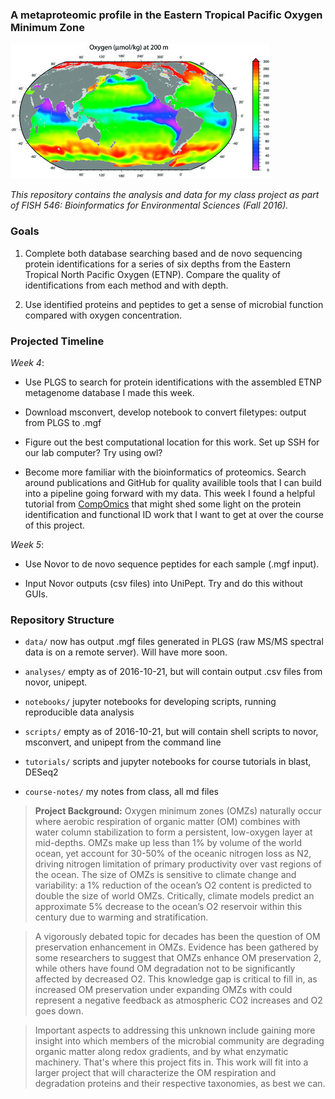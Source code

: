 ### A metaproteomic profile in the Eastern Tropical Pacific Oxygen Minimum Zone ###

![dissolved oxygen in the world oceans](https://github.com/MeganEDuffy/FISH-546/blob/master/images/dO2_world.jpg)

_This repository contains the analysis and data for my class project as part of FISH 546: Bioinformatics for Environmental Sciences (Fall 2016)._

### Goals ###

1. Complete both database searching based and de novo sequencing protein identifications for a series of six depths from the Eastern Tropical North Pacific Oxygen (ETNP). Compare the quality of identifications from each method and with depth.

2. Use identified proteins and peptides to get a sense of microbial function compared with oxygen concentration. 

### Projected Timeline ###

_Week 4_: 

- Use PLGS to search for protein identifications with the assembled ETNP metagenome database I made this week.

- Download msconvert, develop notebook to convert filetypes: output from PLGS to .mgf

- Figure out the best computational location for this work. Set up SSH for our lab computer? Try using owl?

- Become more familiar with the bioinformatics of proteomics. Search around publications and GitHub for quality availible tools that I can build into a pipeline going forward with my data. This week I found a helpful tutorial from [CompOmics](https://compomics.com/bioinformatics-for-proteomics/) that might shed some light on the protein identification and functional ID work that I want to get at over the course of this project.

_Week 5_:

- Use Novor to de novo sequence peptides for each sample (.mgf input).

- Input Novor outputs (csv files) into UniPept. Try and do this without GUIs.

### Repository Structure ###

- ```data/``` now has output .mgf files generated in PLGS (raw MS/MS spectral data is on a remote server). Will have more soon.

- ```analyses/``` empty as of 2016-10-21, but will contain output .csv files from novor, unipept.

- ```notebooks/``` jupyter notebooks for developing scripts, running reproducible data analysis

- ```scripts/``` empty as of 2016-10-21, but will contain shell scripts to novor, msconvert, and unipept from the command line

- ```tutorials/``` scripts and jupyter notebooks for course tutorials in blast, DESeq2

- ```course-notes/``` my notes from class, all md files

>**Project Background:** Oxygen minimum zones (OMZs) naturally occur where aerobic respiration of organic matter (OM) combines with water column stabilization to form a persistent, low-oxygen layer at mid-depths. OMZs make up less than 1% by volume of the world ocean, yet account for 30-50% of the oceanic nitrogen loss as N2, driving nitrogen limitation of primary productivity over vast regions of the ocean. The size of OMZs is sensitive to climate change and variability: a 1% reduction of the ocean’s O2 content is predicted to double the size of world OMZs. Critically, climate models predict an approximate 5% decrease to the ocean’s O2 reservoir within this century due to warming and stratification. 

>A vigorously debated topic for decades has been the question of OM preservation enhancement in OMZs. Evidence has been gathered by some researchers to suggest that OMZs enhance OM preservation 2, while others have found OM degradation not to be significantly affected by decreased O2. This knowledge gap is critical to fill in, as increased OM preservation under expanding OMZs with could represent a negative feedback as atmospheric CO2 increases and O2 goes down. 

>Important aspects to addressing this unknown include gaining more insight into which members of the microbial community are degrading organic matter along redox gradients, and by what enzymatic machinery. That's where this project fits in. This work will fit into a larger project that will characterize the OM respiration and degradation proteins and their respective taxonomies, as best we can. 
